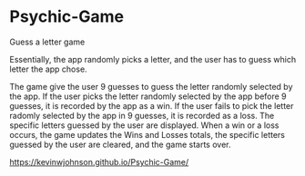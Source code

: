 # Psychic-Game
Guess a letter game


Essentially, the app randomly picks a letter, and the user has to guess which letter the app chose. 

The game give the user 9 guesses to guess the letter randomly selected by the app. If the user picks the 
letter randomly selected by the app before 9 guesses, it is recorded by the app as a win. If the user fails
to pick the letter radomly selected by the app in 9 guesses, it is recorded as a loss. The specific letters
guessed by the user are displayed. When a win or a loss occurs, the game updates the Wins and Losses totals,
the specific letters guessed by the user are cleared, and the game starts over.

https://kevinwjohnson.github.io/Psychic-Game/